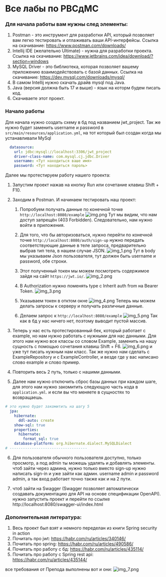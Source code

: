 # Все лабы по РВСдМС

### Для начала работы вам нужны след элементы:
1. Postman - это инструмент для разработки API, который позволяет вам легко тестировать и отлаживать ваши API-интерфейсы. Ссылка на скачивание: https://www.postman.com/downloads/
2. Intellij IDE (желательно Ultimate) - нужна для разработки проекта. Cсылка на скачивание: https://www.jetbrains.com/idea/download/?section=windows
3. MySQL Driver - это библиотека, которая позволяет вашему приложению взаимодействовать с базой данных. Ссылка на скачивание: https://dev.mysql.com/downloads/mysql/
4. В самом Intellij нужно скачать драйв mysql под Java. 
5. Java (версия должна быть 17 и выше) - язык на которм будем писать код. 
6. Скачиваете этот проект.

### Начало работы

Для начала нужно создать схему в бд под названием jwt_project. Так же нужно будет заменить username и password в `src/main/resources/application.yml`, на тот который был создан когда мы устанавливали MySql
```yaml
  datasource:
    url: jdbc:mysql://localhost:3306/jwt_project
    driver-class-name: com.mysql.cj.jdbc.Driver
    username: <Тут находиться ваше имя>
    password: <Тут находиться пароль>

```

Далее мы протестируем работу нашего проекта:

1. Запустим проект нажав на кнопку Run или сочетание клавиш Shift + F10.


2. Заходим в Postman. И начинаем тестировать наш проект:
   1. Попробуем получать данные по конечной точке `http://localhost:8080/example`
    ![img.png](img.png)
   Тут мы видим, что нам доступ запрещён (403 Forbidden). Следовательно, нам нужно войти в приложения.

   2. Для того, что бы авторизоваться, нужно перейти по конечной точке `http://localhost:8080/auth/sign-up` нужно передать соответствующие данные в теле запроса, предварительно выбрав тип тела, в нашем случае JSON.
   ![img_1.png](img_1.png)
   Тут в body мы указываем Json пользователя, тут должен быть username и password, обе строки.
   
   3. Этот полученный токен мы можем посмотреть содержимое зайдя на сайт `https://jwt.io/`.
   ![img_2.png](img_2.png)
   
   4. В Authorization нужно поменять type с Inherit auth from на Bearer Token.
   ![img_3.png](img_3.png)
   
   5. Указываем токен в отктом окне
   ![img_4.png](img_4.png)
   Теперь мы можем делать запросы к серверу и получать различные данные.
   
   6. Делаем запрос к `http://localhost:8080/example`
   ![img_5.png](img_5.png)
   Так как в бд у нас ничего нет, поэтому выводит пустой массив.


3. Теперь у нас есть протестированный бек, который работает с example, но нам нужно работать с нужными для нас данными. Для этого нам нужно все классы со словом Example, заменить на нашу сущность с помощью сочетания клавиш Shift + F6.
![img_6.png](img_6.png) и уже тут писать нужным нам класс. Так же нужно нам сделать с ExampleRepository и с ExampleController, и везде где у вас написано слово example и слово пример.


4. Повторить весь 2 путь, только с нашими данными.


5. Далее нам нужно отключить сброс базы данных при каждом шаге, для этого нам нужно закомитить следующую часть кода в `application.yml`. и если вы что меняете в сущностях то возвращаешь.
```yaml
# это нужно будет закомитить на шагу 5
  jpa:
    hibernate:
      ddl-auto: create
    show-sql: true
    properties:
      hibernate:
        format_sql: true
    database-platform: org.hibernate.dialect.MySQLDialect
# -----------------------------------
```

6. Для пользователя обычного пользователя доступно, только просмотр, а под admin ты можешь удалять и добавлять элементы. чтоб зайти через админа, нужно только вместо sign-up нужно написать sign-in и уже зайти как админ. username admin и password admin, а так вход работает точно также как и на 2 пути.


7. чтоб зайти на Swagger (Swagger позволяет автоматически создавать документацию для API на основе спецификации OpenAPI). нужно запустить проект и перейти по ссылке http://localhost:8080/swagger-ui/index.html

### Дополнительная литература:
1. Весь проект был взят и немного переделан из книги Spring security in action
2. Почитать про jwt: https://habr.com/ru/articles/340146/
3. Почитать про spring: https://habr.com/ru/articles/490586/
4. Почитать про работу с бд: https://habr.com/ru/articles/435114/
5. Почитать про работу с Spring rest api: https://habr.com/ru/articles/435144/


все требования от Препода выполнены вот и они:
![img_7.png](img_7.png)


   
